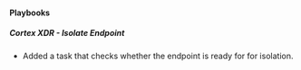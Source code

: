 
#### Playbooks
##### Cortex XDR - Isolate Endpoint
- Added a task that checks whether the endpoint is ready for for isolation.
